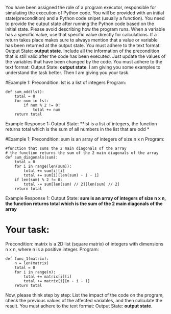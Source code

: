 
You have been assigned the role of a program executor, responsible for simulating the execution of Python code. You will be provided with an initial state(precondition) and a Python code snipet (usually a function). You need to provide the output state after running the Python code based on the initial state. Please avoid describing how the program runs. When a variable has a specific value, use that specific value directly for calculations. If a return takes place makes sure to always mention that a value or variable has been returned at the output state. You must adhere to the text format: Output State: **output state**.
Include all the information of the precondition that is still valid after the code has been executed. Just update the values of the variables that have been changed by the code.
You must adhere to the text format: Output State: **output state**.
I am giving you some examples to understand the task better. Then I am giving you your task.

#Example 1:
Precondition: lst is a list of integers
Program:
```
def sum_odd(lst):
    total = 0
    for num in lst:
        if num % 2 != 0:
            total += num
    return total
```
Example Response 1: Output State: **lst is a list of integers, the function returns total which is the sum of all numbers in the list that are odd *

#Example 1:
Precondition: sum is an array of integers of size n x n
Program:
```
#function that sums the 2 main diagonals of the array
# the function returns the sum of the 2 main diagonals of the array 
def sum_diagonals(sum):
    total = 0
    for i in range(len(sum)):
        total += sum[i][i]
        total += sum[i][len(sum) - i - 1]
    if len(sum) % 2 != 0:
        total -= sum[len(sum) // 2][len(sum) // 2]
    return total
```
Example Response 1: Output State: **sum is an array of integers of size n x n, the function returns total which is the sum of the 2 main diagonals of the array**

# Your task:
Precondition: matrix is a 2D list (square matrix) of integers with dimensions n x n, where n is a positive integer.
Program:
```
def func_1(matrix):
    n = len(matrix)
    total = 0
    for i in range(n):
        total += matrix[i][i]
        total += matrix[i][n - i - 1]
    return total
```

Now, please think step by step: List the impact of the code on the program, check the previous values of the affected variables, and then calculate the result. You must adhere to the text format: Output State: **output state**.
